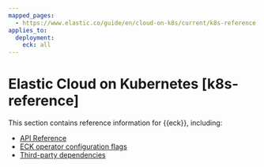 ```yaml
---
mapped_pages:
  - https://www.elastic.co/guide/en/cloud-on-k8s/current/k8s-reference.html
applies_to:
  deployment:
    eck: all
---
```


# Elastic Cloud on Kubernetes [k8s-reference]

This section contains reference information for {{eck}}, including:

* [API Reference](./k8s-api-reference.md)
* [ECK operator configuration flags](./eck-configuration-flags.md)
* [Third-party dependencies](./third-party-dependencies.md)




